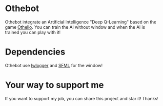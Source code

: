# Othebot
Othebot integrate an Artificial Intelligence "Deep Q-Learning" based on the game [Othello](https://en.wikipedia.org/wiki/Reversi). You can train the AI without window and when the AI is trained you can play with it!

# Dependencies  
Othebot use [lwlogger](https://github.com/Larsouille25/lwlogger) and [SFML](https://www.sfml-dev.org/index.php) for the window!

# Your way to support me
If you want to support my job, you can share this project and star it! Thanks!